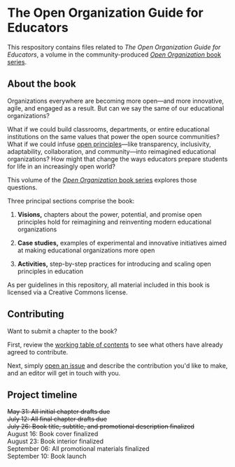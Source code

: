 # The Open Organization Guide for Educators

This respository contains files related to _The Open Organization Guide for Educators_, a volume in the community-produced [_Open Organization_ book series](https://opensource.com/open-organization/resources/book-series).

## About the book

Organizations everywhere are becoming more open—and more innovative, agile, and engaged as a result. But can we say the same of our educational organizations?

What if we could build classrooms, departments, or entire educational institutions on the same values that power the open source communities? What if we could infuse [open principles](https://opensource.com/open-organization/resources/open-org-definition)—like transparency, inclusivity, adaptability, collaboration, and community—into reimagined educational organizations? How might that change the ways educators prepare students for life in an increasingly open world?

This volume of the [_Open Organization_ book series](https://opensource.com/open-organization/resources/book-series) explores those questions.

Three principal sections comprise the book:

1. **Visions,** chapters about the power, potential, and promise open principles hold for reimagining and reinventing modern educational organizations

2. **Case studies,** examples of experimental and innovative initiatives aimed at making educational organizations more open

3. **Activities,** step-by-step practices for introducing and scaling open principles in education

As per guidelines in this repository, all material included in this book is licensed via a Creative Commons license.

## Contributing

Want to submit a chapter to the book?

First, review the [working table of contents](https://github.com/open-organization-ambassadors/open-org-educators-guide/blob/master/table_of_contents.md) to see what others have already agreed to contribute.

Next, simply [open an issue](https://github.com/open-organization-ambassadors/open-org-educators-guide/issues) and describe the contribution you'd like to make, and an editor will get in touch with you.

## Project timeline

~~May 31: All initial chapter drafts due~~  
~~July 12: All final chapter drafts due~~  
~~July 26: Book title, subtitle, and promotional description finalized~~  
August 16: Book cover finalized  
August 23: Book interior finalized  
September 06: All promotional materials finalized  
September 10: Book launch  

